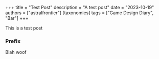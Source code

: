 +++
title = "Test Post"
description = "A test post"
date = "2023-10-19"
authors = ["astralfrontier"]
[taxonomies]
tags = ["Game Design Diary", "Bar"]
+++

This is a test post

<!-- more -->

### Prefix

Blah woof